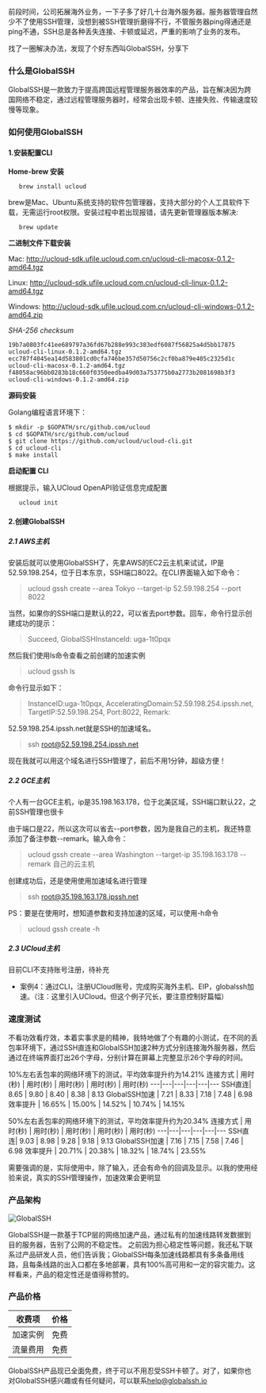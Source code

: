 前段时间，公司拓展海外业务，一下子多了好几十台海外服务器。服务器管理自然少不了使用SSH管理，没想到被SSH管理折磨得不行，不管服务器ping得通还是ping不通，SSH总是各种丢失连接、卡顿或延迟，严重的影响了业务的发布。

找了一圈解决办法，发现了个好东西叫GlobalSSH，分享下

### 什么是GlobalSSH
GlobalSSH是一款致力于提高跨国远程管理服务器效率的产品，旨在解决因为跨国网络不稳定，通过远程管理服务器时，经常会出现卡顿、连接失败、传输速度较慢等现象。

### 如何使用GlobalSSH
#### 1.安装配置CLI
**Home-brew 安装**

```
   brew install ucloud
```

   brew是Mac、Ubuntu系统支持的软件包管理器，支持大部分的个人工具软件下载，无需运行root权限。安装过程中若出现报错，请先更新管理器版本解决:

```
   brew update
```

**二进制文件下载安装**

Mac: http://ucloud-sdk.ufile.ucloud.com.cn/ucloud-cli-macosx-0.1.2-amd64.tgz

Linux: http://ucloud-sdk.ufile.ucloud.com.cn/ucloud-cli-linux-0.1.2-amd64.tgz

Windows: http://ucloud-sdk.ufile.ucloud.com.cn/ucloud-cli-windows-0.1.2-amd64.zip

*SHA-256 checksum*

```
19b7a0803fc41ee689797a36fd67b288e993c383edf6087f56825a4d5bb17875 ucloud-cli-linux-0.1.2-amd64.tgz
ecc787f4045ea14d583801cd0cfa746be357d50756c2cf0ba879e405c2325d1c ucloud-cli-macosx-0.1.2-amd64.tgz
f48058ac96bb0283b18c660f0350eedba49d03a753775b0a2773b2081698b3f3 ucloud-cli-windows-0.1.2-amd64.zip
```

**源码安装**

Golang编程语言环境下：

```
$ mkdir -p $GOPATH/src/github.com/ucloud
$ cd $GOPATH/src/github.com/ucloud
$ git clone https://github.com/ucloud/ucloud-cli.git
$ cd ucloud-cli
$ make install
```

**启动配置 CLI**

根据提示，输入UCloud OpenAPI验证信息完成配置

```
   ucloud init
```




#### 2.创建GlobalSSH

##### 2.1 AWS主机
安装后就可以使用GlobalSSH了，先拿AWS的EC2云主机来试试，IP是52.59.198.254，位于日本东京，SSH端口8022。在CLI界面输入如下命令：

> ucloud gssh create --area Tokyo --target-ip 52.59.198.254 --port 8022

当然，如果你的SSH端口是默认的22，可以省去port参数。回车，命令行显示创建成功的提示：

> Succeed, GlobalSSHInstanceId: uga-1t0pqx

然后我们使用ls命令查看之前创建的加速实例
> ucloud gssh ls

命令行显示如下：
> InstanceID:uga-1t0pqx, AcceleratingDomain:52.59.198.254.ipssh.net, TargetIP:52.59.198.254, Port:8022, Remark:

52.59.198.254.ipssh.net就是SSH的加速域名。
> ssh root@52.59.198.254.ipssh.net

现在我就可以用这个域名进行SSH管理了，前后不用1分钟，超级方便！

##### 2.2 GCE主机
个人有一台GCE主机，ip是35.198.163.178，位于北美区域，SSH端口默认22，之前SSH管理也很卡

由于端口是22，所以这次可以省去--port参数，因为是我自己的主机，我还特意添加了备注参数--remark。输入命令：
> ucloud gssh create --area Washington --target-ip 35.198.163.178 --remark 自己的云主机

创建成功后，还是使用使用加速域名进行管理
> ssh root@35.198.163.178.ipssh.net

PS：要是在使用时，想知道参数和支持加速的区域，可以使用-h命令
> ucloud gssh create -h

##### 2.3 UCloud主机
目前CLI不支持账号注册，待补充
* 案例4：通过CLI，注册UCloud账号，完成购买海外主机、EIP，globalssh加速。（注：这里引入UCloud。但这个例子冗长，要注意控制好篇幅）

### 速度测试
不看功效看疗效，本着实事求是的精神，我特地做了个有趣的小测试，在不同的丢包率环境下，通过SSH直连和GlobalSSH加速2种方式分别连接海外服务器，然后通过在终端界面打出26个字母，分别计算在屏幕上完整显示26个字母的时间。

10%左右丢包率的网络环境下的测试，平均效率提升约为14.21%
连接方式 | 用时(秒) | 用时(秒) | 用时(秒) | 用时(秒) | 用时(秒)
---|---|---|---|---|---
SSH直连| 8.65 | 9.80 | 8.40 | 8.38 | 8.13
GlobalSSH加速 | 7.21 | 8.33 | 7.18 | 7.48 | 6.98
效率提升 | 16.65% | 15.00% | 14.52% | 10.74% | 14.15%

50%左右丢包率的网络环境下的测试，平均效率提升约为20.34%
连接方式 | 用时(秒) | 用时(秒) | 用时(秒) | 用时(秒) | 用时(秒)
---|---|---|---|---|---
SSH直连| 9.03 | 8.98 | 9.28 | 9.18 | 9.13
GlobalSSH加速 | 7.16 | 7.15 | 7.58 | 7.46 | 6.98
效率提升 | 20.71% | 20.38% | 18.32% | 18.74% | 23.55%

需要强调的是，实际使用中，除了输入，还会有命令的回调及显示。以我的使用经验来说，真实的SSH管理操作，加速效果会更明显

### 产品架构
![GlobalSSH](https://jevTec.github.io/gs_15343170909302.png)

GlobalSSH是一款基于TCP层的网络加速产品，通过私有的加速线路转发数据到目的服务器，告别了公网的不稳定性。
之前因为担心稳定性等问题，我还私下联系过产品研发人员，他们告诉我；GlobalSSH每条加速线路都具有多条备用线路，且每条线路的出入口都在多地部署，具有100%高可用和一定的容灾能力。这样看来，产品的稳定性还是值得称赞的。

### 产品价格

收费项 | 价格
---|---
加速实例 | 免费
流量费用 | 免费


GlobalSSH产品现已全面免费，终于可以不用忍受SSH卡顿了。对了，如果你也对GlobalSSH感兴趣或有任何疑问，可以联系[help@globalssh.io](mailto://help@globalssh.io)
